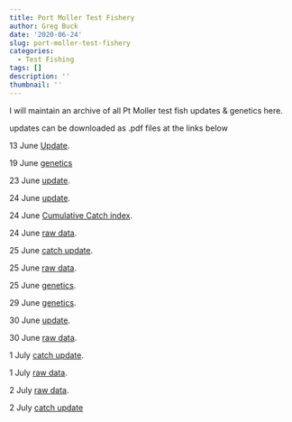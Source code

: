 ```yaml
---
title: Port Moller Test Fishery
author: Greg Buck
date: '2020-06-24'
slug: port-moller-test-fishery
categories:
  - Test Fishing
tags: []
description: ''
thumbnail: ''
---
```



I will maintain an archive of all Pt Moller test fish updates & genetics here.

updates can be downloaded as .pdf files at the links below

13 June [Update](/CatchUpdateJune13.pdf).

19 June [genetics](/PMgeneticsinseasonJune19.pdf)

23 June [update](/CatchUpdate_June23.pdf).

24 June [update](/CatchUpdateJune24.pdf).

24 June [Cumulative Catch index](/CumulativeCatchIndexTable.pdf).

24 June [raw data](/PortMollerTF_RawDataJune24.pdf).

25 June [catch update](/CatchUpdateJune25.pdf).

25 June [raw data](/PortMollerTF_RawDataJune25.pdf).

25 June [genetics](/PMgeneticsinseason25June.pdf).

29 June [genetics](PMgeneticsinseason29June.pdf).

30 June [update](/CatchUpdateJune30.pdf).

30 June [raw data](/PortMollerTF_RawDataJune30.pdf).

1 July [catch update](/CatchUpdateJuly1.pdf).

1 July [raw data](/PortMollerTF_RawData1July.pdf).

2 July [raw data](/PortMollerTF_RawDataJuly2.pdf).

2 July [catch update](/CatchUpdateJuly2.pdf)